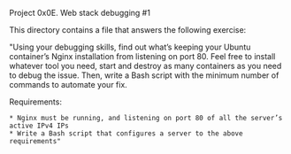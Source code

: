 Project 0x0E. Web stack debugging #1

This directory contains a file that answers the following exercise:

"Using your debugging skills, find out what’s keeping your Ubuntu container’s Nginx installation from listening on port 80. Feel free to install whatever tool you need, start and destroy as many containers as you need to debug the issue. Then, write a Bash script with the minimum number of commands to automate your fix.

Requirements:

    * Nginx must be running, and listening on port 80 of all the server’s active IPv4 IPs
    * Write a Bash script that configures a server to the above requirements"
